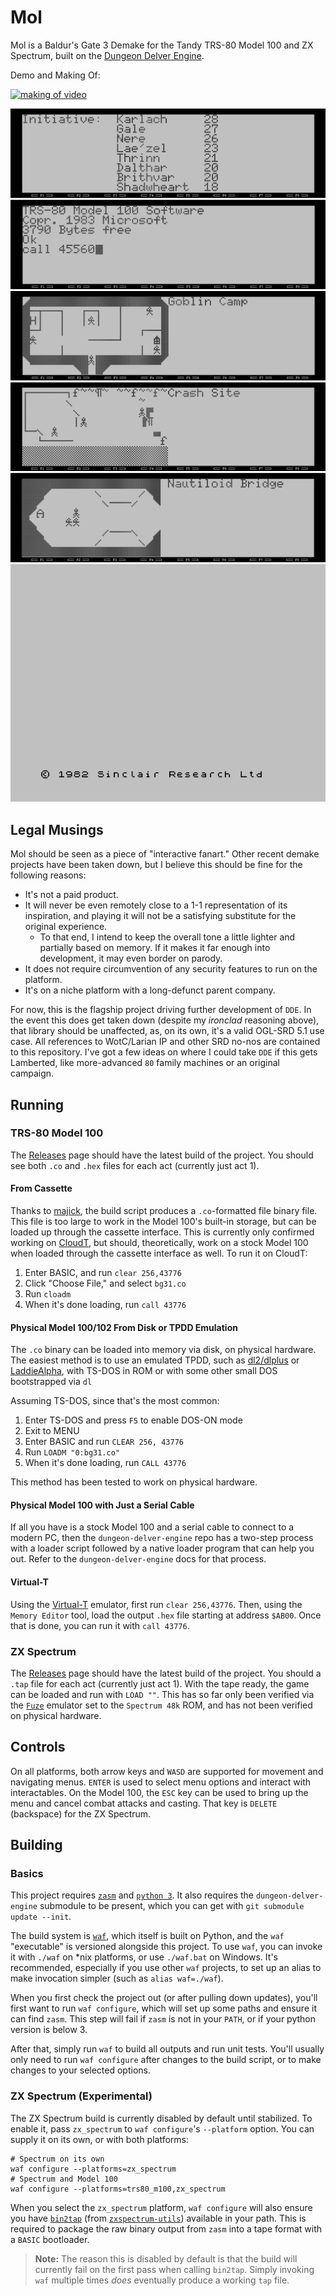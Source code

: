 # Mol
Mol is a Baldur's Gate 3 Demake for the Tandy TRS-80 Model 100 and ZX Spectrum, built on the [Dungeon Delver Engine](https://github.com/ajbowen249/dungeon-delver-engine).

Demo and Making Of:

[![making of video](http://img.youtube.com/vi/zW9-hpuNDQQ/0.jpg)](http://www.youtube.com/watch?v=zW9-hpuNDQQ)

![demo](/gh_media/nere_battle.gif)
![demo](/gh_media/demo_1.gif)
![demo](/gh_media/goblin_camp.gif)
![demo](/gh_media/recruit_demo.gif)
![demo](/gh_media/zhalk_battle.gif)
![demo](/gh_media/zx_spectrum_demo.gif)

## Legal Musings
Mol should be seen as a piece of "interactive fanart." Other recent demake projects have been taken down, but I believe this should be fine for the following reasons:
- It's not a paid product.
- It will never be even remotely close to a 1-1 representation of its inspiration, and playing it will not be a satisfying substitute for the original experience.
    - To that end, I intend to keep the overall tone a little lighter and partially based on memory. If it makes it far enough into development, it may even border on parody.
- It does not require circumvention of any security features to run on the platform.
- It's on a niche platform with a long-defunct parent company.

For now, this is the flagship project driving further development of `DDE`. In the event this does get taken down (despite my _ironclad_ reasoning above), that library should be unaffected, as, on its own, it's a valid OGL-SRD 5.1 use case. All references to WotC/Larian IP and other SRD no-nos are contained to this repository. I've got a few ideas on where I could take `DDE` if this gets Lamberted, like more-advanced `80` family machines or an original campaign.

## Running

### TRS-80 Model 100

The [Releases](https://github.com/ajbowen249/mol/releases) page should have the latest build of the project. You should see both `.co` and `.hex` files for each act (currently just act 1).

#### From Cassette

Thanks to [majick](https://github.com/majick), the build script produces a `.co`-formatted file binary file. This file is too large to work in the Model 100's built-in storage, but can be loaded up through the cassette interface. This is currently only confirmed working on [CloudT](https://bitchin100.com/CloudT/#!/M100Display), but should, theoretically, work on a stock Model 100 when loaded through the cassette interface as well. To run it on CloudT:

1. Enter BASIC, and run `clear 256,43776`
2. Click "Choose File," and select `bg31.co`
3. Run `cloadm`
4. When it's done loading, run `call 43776`

#### Physical Model 100/102 From Disk or TPDD Emulation

The `.co` binary can be loaded into memory via disk, on physical hardware. The easiest method is to use an emulated TPDD, such as [dl2/dlplus](https://github.com/bkw777/dl2) or [LaddieAlpha](http://bitchin100.com/wiki/index.php?title=LaddieCon#LaddieAlpha), with TS-DOS in ROM or with some other small DOS bootstrapped via `dl`

Assuming TS-DOS, since that's the most common:
1. Enter TS-DOS and press `F5` to enable DOS-ON mode
2. Exit to MENU
3. Enter BASIC and run `CLEAR 256, 43776`
4. Run `LOADM "0:bg31.co"`
5. When it's done loading, run `CALL 43776`

This method has been tested to work on physical hardware.

#### Physical Model 100 with Just a Serial Cable

If all you have is a stock Model 100 and a serial cable to connect to a modern PC, then the `dungeon-delver-engine` repo has a two-step process with a loader script followed by a native loader program that can help you out. Refer to the `dungeon-delver-engine` docs for that process.

#### Virtual-T

Using the [Virtual-T](https://sourceforge.net/projects/virtualt/) emulator, first run `clear 256,43776`. Then, using the `Memory Editor` tool, load the output `.hex` file starting at address `$AB00`. Once that is done, you can run it with `call 43776`.

### ZX Spectrum

The [Releases](https://github.com/ajbowen249/mol/releases) page should have the latest build of the project. You should a `.tap` file for each act (currently just act 1). With the tape ready, the game can be loaded and run with `LOAD ""`. This has so far only been verified via the [`Fuze`](https://fuse-emulator.sourceforge.net/) emulator set to the `Spectrum 48k` ROM, and has not been verified on physical hardware.

## Controls

On all platforms, both arrow keys and `WASD` are supported for movement and navigating menus. `ENTER` is used to select menu options and interact with interactables. On the Model 100, the `ESC` key can be used to bring up the menu and cancel combat attacks and casting. That key is `DELETE` (backspace) for the ZX Spectrum.

## Building

### Basics
This project requires [`zasm`](https://k1.spdns.de/Develop/Projects/zasm/Documentation/index.html) and [`python 3`](https://www.python.org/). It also requires the `dungeon-delver-engine` submodule to be present, which you can get with `git submodule update --init`.

The build system is [`waf`](https://waf.io/), which itself is built on Python, and the `waf` "executable" is versioned alongside this project. To use `waf`, you can invoke it with `./waf` on *nix platforms, or use `./waf.bat` on Windows. It's recommended, especially if you use other `waf` projects, to set up an alias to make invocation simpler (such as `alias waf=./waf`).

When you first check the project out (or after pulling down updates), you'll first want to run `waf configure`, which will set up some paths and ensure it can find `zasm`. This step will fail if `zasm` is not in your `PATH`, or if your python version is below 3.

After that, simply run `waf` to build all outputs and run unit tests. You'll usually only need to run `waf configure` after changes to the build script, or to make changes to your selected options.

### ZX Spectrum (Experimental)

The ZX Spectrum build is currently disabled by default until stabilized. To enable it, pass `zx_spectrum` to `waf configure`'s `--platform` option. You can supply it on its own, or with both platforms:

```shell
# Spectrum on its own
waf configure --platforms=zx_spectrum
# Spectrum and Model 100
waf configure --platforms=trs80_m100,zx_spectrum
```

When you select the `zx_spectrum` platform, `waf configure` will also ensure you have [`bin2tap`](https://sourceforge.net/p/zxspectrumutils/wiki/bin2tap/) (from [`zxspectrum-utils`](https://sourceforge.net/projects/zxspectrumutils/)) available in your path. This is required to package the raw binary output from `zasm` into a tape format with a `BASIC` bootloader.

> **Note:** The reason this is disabled by default is that the build will currently fail on the first pass when calling `bin2tap`. Simply invoking `waf` multiple times _does_ eventually produce a working `tap` file.
